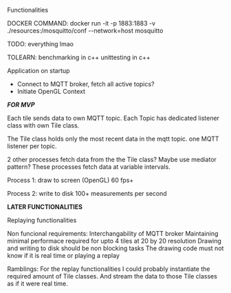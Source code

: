 Functionalities


DOCKER COMMAND:
docker run -it -p 1883:1883 -v ./resources:/mosquitto/conf --network=host mosquitto


TODO:
everything lmao

TOLEARN:
benchmarking in c++
unittesting in c++


Application on startup
- Connect to MQTT broker, fetch all active topics?
- Initiate OpenGL Context

*****FOR MVP*****

Each tile sends data to own MQTT topic.
Each Topic has dedicated listener class with own Tile class. 

The Tile class holds only the most recent data in the mqtt topic.
one MQTT listener per topic.

2 other processes fetch data from the the Tile class? Maybe use mediator pattern?
These processes fetch data at variable intervals.

Process 1:
draw to screen (OpenGL)
60 fps+

Process 2:
write to disk
100+ measurements per second


****LATER FUNCTIONALITIES****

Replaying functionalities


Non funcional requirements:
Interchangability of MQTT broker
Maintaining minimal performace required for upto 4 tiles at 20 by 20 resolution
Drawing and writing to disk should be non blocking tasks
The drawing code must not know if it is real time or playing a replay


Ramblings:
For the replay functionalities I could probably instantiate the required amount of Tile classes.
And stream the data to those Tile classes as if it were real time.
